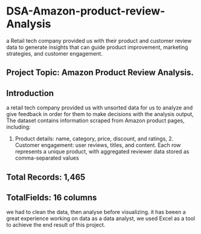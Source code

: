 # DSA-Amazon-product-review-Analysis
a Retail tech company provided us with their product and customer review data to generate insights that can guide product improvement, marketing strategies, and customer engagement.
## Project Topic: Amazon Product Review Analysis.
## Introduction 
a  retail tech company provided us with unsorted data for us to analyze and give feedback in order for them to make decisions with the analysis output, The dataset contains information scraped from Amazon product pages, including: 
   1. Product details: name, category, price, discount, and ratings, 
    2. Customer engagement: user reviews, titles, and content. 
     Each row represents a unique product, with aggregated reviewer data 
stored as comma-separated values 
## Total Records: 1,465 
## TotalFields: 16 columns 
     
we had to clean the data, then analyse before visualizing. it has beeen a great experience working on data as a data analyst, we used Excel as a tool to achieve the end result of this project.  

